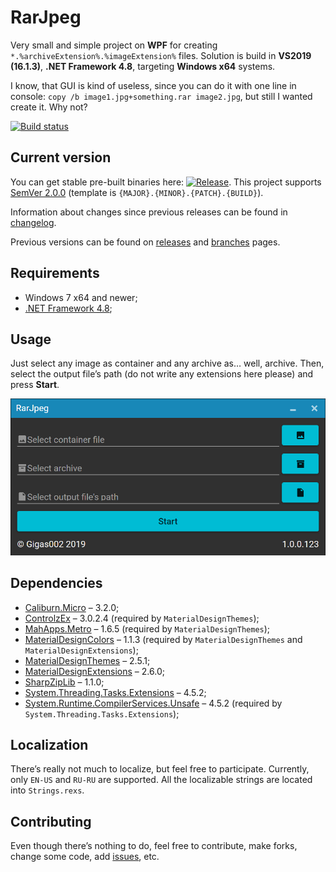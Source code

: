 # RarJpeg

Very small and simple project on **WPF** for creating `*.%archiveExtension%.%imageExtension%` files. Solution is build in **VS2019 (16.1.3)**, **.NET Framework 4.8**, targeting **Windows x64** systems.

I know, that GUI is kind of useless, since you can do it with one line in console: `copy /b image1.jpg+something.rar image2.jpg`, but still I wanted create it. Why not?

[![Build status](https://ci.appveyor.com/api/projects/status/7wvh1l5kv3bi9iae?svg=true)](https://ci.appveyor.com/project/Gigas002/rarjpeg)

## Current version

You can get stable pre-built binaries here: [![Release](https://img.shields.io/github/release/Gigas002/RarJpeg.svg)](https://github.com/Gigas002/RarJpeg/releases/latest). This project supports [SemVer 2.0.0](https://semver.org/) (template is `{MAJOR}.{MINOR}.{PATCH}.{BUILD}`). 

Information about changes since previous releases can be found in [changelog](https://github.com/Gigas002/RarJpeg/blob/master/CHANGELOG.md).

Previous versions can be found on [releases](https://github.com/Gigas002/RarJpeg/releases) and [branches](https://github.com/Gigas002/RarJpeg/branches) pages.

## Requirements

- Windows 7 x64 and newer;
- [.NET Framework 4.8](<https://dotnet.microsoft.com/download/dotnet-framework/net48>);

## Usage

Just select any image as container and any archive as… well, archive. Then, select the output file’s path (do not write any extensions here please) and press **Start**.

![](Screenshots\MainPage.png)

## Dependencies

- [Caliburn.Micro](<https://www.nuget.org/packages/Caliburn.Micro>) – 3.2.0;
- [ControlzEx](<https://www.nuget.org/packages/ControlzEx>) – 3.0.2.4 (required by `MaterialDesignThemes`);
- [MahApps.Metro](<https://www.nuget.org/packages/MahApps.Metro>) – 1.6.5 (required by `MaterialDesignThemes`);
- [MaterialDesignColors](<https://www.nuget.org/packages/MaterialDesignColors>) – 1.1.3 (required by `MaterialDesignThemes` and `MaterialDesignExtensions`);
- [MaterialDesignThemes](<https://www.nuget.org/packages/MaterialDesignThemes>) – 2.5.1;
- [MaterialDesignExtensions](<https://www.nuget.org/packages/MaterialDesignExtensions/>) – 2.6.0;
- [SharpZipLib](<https://www.nuget.org/packages/SharpZipLib/>) – 1.1.0;
- [System.Threading.Tasks.Extensions](<https://www.nuget.org/packages/System.Threading.Tasks.Extensions>) – 4.5.2;
- [System.Runtime.CompilerServices.Unsafe](<https://www.nuget.org/packages/System.Runtime.CompilerServices.Unsafe>) – 4.5.2 (required by `System.Threading.Tasks.Extensions`);

## Localization

There’s really not much to localize, but feel free to participate. Currently, only `EN-US` and `RU-RU` are supported. All the localizable strings are located into `Strings.rexs`.

## Contributing

Even though there’s nothing to do, feel free to contribute, make forks, change some code, add [issues](https://github.com/Gigas002/RarJpeg/issues), etc.
